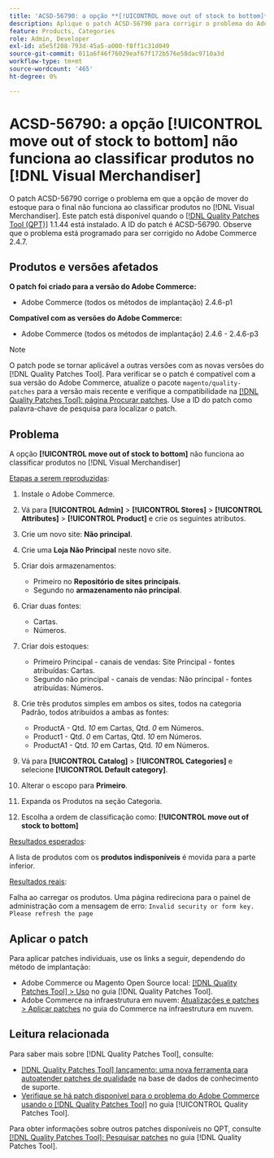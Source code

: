 ```yaml
---
title: 'ACSD-56790: a opção **[!UICONTROL move out of stock to bottom]** não funciona ao classificar produtos no  [!DNL Visual Merchandiser]'
description: Aplique o patch ACSD-56790 para corrigir o problema do Adobe Commerce em que a opção de mover do estoque para o final não funciona ao classificar produtos no Visual Merchandiser.
feature: Products, Categories
role: Admin, Developer
exl-id: a5e5f208-793d-45a5-a000-f8ff1c31d049
source-git-commit: 011a6f46f76029eaf67f172b576e58dac9710a3d
workflow-type: tm+mt
source-wordcount: '465'
ht-degree: 0%

---
```


# ACSD-56790: a opção **[!UICONTROL move out of stock to bottom]** não funciona ao classificar produtos no [!DNL Visual Merchandiser]

O patch ACSD-56790 corrige o problema em que a opção de mover do estoque para o final não funciona ao classificar produtos no [!DNL Visual Merchandiser]. Este patch está disponível quando o [[!DNL Quality Patches Tool (QPT)]](https://experienceleague.adobe.com/pt-br/docs/commerce-operations/tools/quality-patches-tool/quality-patches-tool-to-self-serve-quality-patches) 1.1.44 está instalado. A ID do patch é ACSD-56790. Observe que o problema está programado para ser corrigido no Adobe Commerce 2.4.7.

## Produtos e versões afetados

**O patch foi criado para a versão do Adobe Commerce:**

* Adobe Commerce (todos os métodos de implantação) 2.4.6-p1

**Compatível com as versões do Adobe Commerce:**

* Adobe Commerce (todos os métodos de implantação) 2.4.6 - 2.4.6-p3

>[!NOTE]
>
>O patch pode se tornar aplicável a outras versões com as novas versões do [!DNL Quality Patches Tool]. Para verificar se o patch é compatível com a sua versão do Adobe Commerce, atualize o pacote `magento/quality-patches` para a versão mais recente e verifique a compatibilidade na [[!DNL Quality Patches Tool]: página Procurar patches](https://experienceleague.adobe.com/tools/commerce-quality-patches/index.html?lang=pt-BR). Use a ID do patch como palavra-chave de pesquisa para localizar o patch.

## Problema

A opção **[!UICONTROL move out of stock to bottom]** não funciona ao classificar produtos no [!DNL Visual Merchandiser]

<u>Etapas a serem reproduzidas</u>:

1. Instale o Adobe Commerce.
1. Vá para **[!UICONTROL Admin]** > **[!UICONTROL Stores]** > **[!UICONTROL Attributes]** > **[!UICONTROL Product]** e crie os seguintes atributos.
1. Crie um novo site: **Não principal**.
1. Crie uma **Loja Não Principal** neste novo site.
1. Criar dois armazenamentos:

   * Primeiro no **Repositório de sites principais**.
   * Segundo no **armazenamento não principal**.

1. Criar duas fontes:
   * Cartas.
   * Números.

1. Criar dois estoques:
   * Primeiro Principal - canais de vendas: Site Principal - fontes atribuídas: Cartas.
   * Segundo não principal - canais de vendas: Não principal - fontes atribuídas: Números.

1. Crie três produtos simples em ambos os sites, todos na categoria Padrão, todos atribuídos a ambas as fontes:

   * ProductA - Qtd. *10* em Cartas, Qtd. *0* em Números.
   * Product1 - Qtd. *0* em Cartas, Qtd. *10* em Números.
   * ProductA1 - Qtd. *10* em Cartas, Qtd. *10* em Números.

1. Vá para **[!UICONTROL Catalog]** > **[!UICONTROL Categories]** e selecione **[!UICONTROL Default category]**.
1. Alterar o escopo para **Primeiro**.
1. Expanda os Produtos na seção Categoria.
1. Escolha a ordem de classificação como: **[!UICONTROL move out of stock to bottom]**

<u>Resultados esperados</u>:

A lista de produtos com os **produtos indisponíveis** é movida para a parte inferior.

<u>Resultados reais</u>:

Falha ao carregar os produtos. Uma página redireciona para o painel de administração com a mensagem de erro: `Invalid security or form key. Please refresh the page`

## Aplicar o patch

Para aplicar patches individuais, use os links a seguir, dependendo do método de implantação:

* Adobe Commerce ou Magento Open Source local: [[!DNL Quality Patches Tool] > Uso](/help/tools/quality-patches-tool/usage.md) no guia [!DNL Quality Patches Tool].
* Adobe Commerce na infraestrutura em nuvem: [Atualizações e patches > Aplicar patches](https://experienceleague.adobe.com/docs/commerce-cloud-service/user-guide/develop/upgrade/apply-patches.html?lang=pt-BR) no guia do Commerce na infraestrutura em nuvem.

## Leitura relacionada

Para saber mais sobre [!DNL Quality Patches Tool], consulte:

* [[!DNL Quality Patches Tool] lançamento: uma nova ferramenta para autoatender patches de qualidade](https://experienceleague.adobe.com/pt-br/docs/commerce-operations/tools/quality-patches-tool/quality-patches-tool-to-self-serve-quality-patches) na base de dados de conhecimento de suporte.
* [Verifique se há patch disponível para o problema do Adobe Commerce usando o  [!DNL Quality Patches Tool]](/help/tools/quality-patches-tool/patches-available-in-qpt/check-patch-for-magento-issue-with-magento-quality-patches.md) no guia [!UICONTROL Quality Patches Tool].


Para obter informações sobre outros patches disponíveis no QPT, consulte [[!DNL Quality Patches Tool]: Pesquisar patches](https://experienceleague.adobe.com/tools/commerce-quality-patches/index.html?lang=pt-BR) no guia [!DNL Quality Patches Tool].
